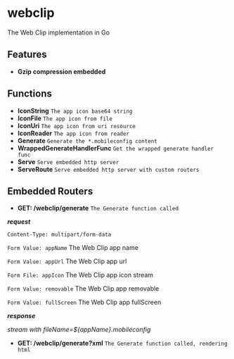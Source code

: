 # webclip
The Web Clip implementation in Go

Features
---
- **Gzip compression embedded**

Functions
---
- **IconString** `The app icon base64 string`
- **IconFile** `The app icon from file`
- **IconUri** `The app icon from uri resource`
- **IconReader** `The app icon from reader`
- **Generate** `Generate the *.mobileconfig content`
- **WrappedGenerateHandlerFunc** `Get the wrapped generate handler func`
- **Serve** `Serve embedded http server`
- **ServeRoute** `Serve embedded http server with custom routers`

Embedded Routers
---

- **GET: /webclip/generate** `The Generate function called`

**_request_**

`Content-Type: multipart/form-data`

`Form Value: appName` The Web Clip app name

`Form Value: appUrl` The Web Clip app url

`Form File: appIcon` The Web Clip app icon stream

`Form Value: removable` The Web Clip app removable

`Form Value: fullScreen` The Web Clip app fullScreen

**_response_**

*stream with fileName=${appName}.mobileconfig*

- **GET: /webclip/generate?xml** `The Generate function called, rendering html`